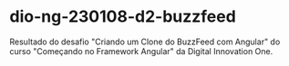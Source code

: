 # dio-ng-230108-d2-buzzfeed
Resultado do desafio "Criando um Clone do BuzzFeed com Angular" do curso "Começando no Framework Angular" da Digital Innovation One.
